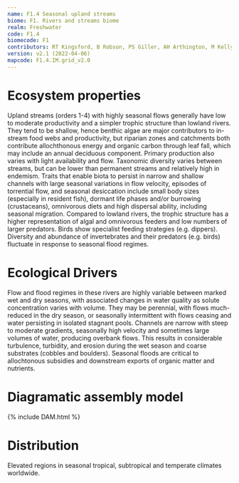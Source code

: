 ```yaml
---
name: F1.4 Seasonal upland streams
biome: F1. Rivers and streams biome
realm: Freshwater
code: F1.4
biomecode: F1
contributors: RT Kingsford, B Robson, PS Giller, AH Arthington, M Kelly-Quinn, DA Keith
version: v2.1 (2022-04-06)
mapcode: F1.4.IM.grid_v2.0
---
```

# Ecosystem properties

Upland streams (orders 1-4) with highly seasonal flows generally have low to moderate productivity and a simpler trophic structure than lowland rivers. They tend to be shallow, hence benthic algae are major contributors to in-stream food webs and productivity, but riparian zones and catchments both contribute allochthonous energy and organic carbon through leaf fall, which may include an annual deciduous component. Primary production also varies with light availability and flow. Taxonomic diversity varies between streams, but can be lower than permanent streams and relatively high in endemism. Traits that enable biota to persist in narrow and shallow channels with large seasonal variations in flow velocity, episodes of torrential flow, and seasonal desiccation include small body sizes (especially in resident fish), dormant life phases and/or burrowing (crustaceans), omnivorous diets and high dispersal ability, including seasonal migration. Compared to lowland rivers, the trophic structure has a higher representation of algal and omnivorous feeders and low numbers of larger predators. Birds show specialist feeding strategies (e.g. dippers). Diversity and abundance of invertebrates and their predators (e.g. birds) fluctuate in response to seasonal flood regimes.

# Ecological Drivers

Flow and flood regimes in these rivers are highly variable between marked wet and dry seasons, with associated changes in water quality as solute concentration varies with volume. They may be perennial, with flows much-reduced in the dry season, or seasonally intermittent with flows ceasing and water persisting in isolated stagnant pools. Channels are narrow with steep to moderate gradients, seasonally high velocity and sometimes large volumes of water, producing overbank flows. This results in considerable turbulence, turbidity, and erosion during the wet season and coarse substrates (cobbles and boulders). Seasonal floods are critical to allochtonous subsidies and downstream exports of organic matter and nutrients.

# Diagramatic assembly model

{% include DAM.html %}

# Distribution

Elevated regions in seasonal tropical, subtropical and temperate climates worldwide.


